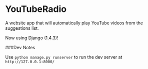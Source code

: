 YouTubeRadio
============

A website app that will automatically play YouTube videos from the suggestions list.

Now using Django (1.4.3)!

###Dev Notes

Use `python manage.py runserver` to run the dev server at `http://127.0.0.1:8000/`
